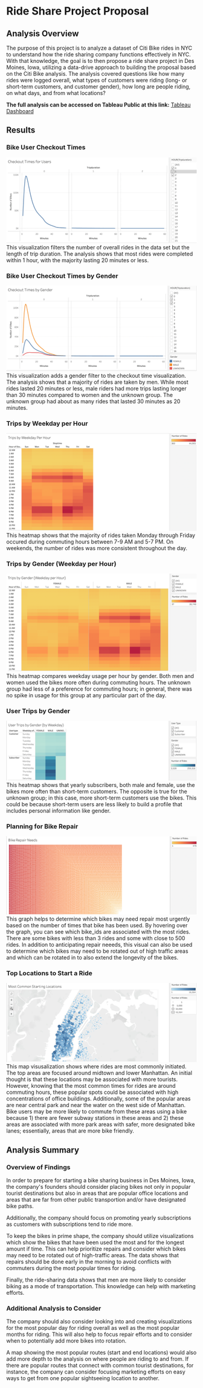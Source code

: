 # Ride Share Project Proposal 

## Analysis Overview
The purpose of this project is to analyze a dataset of Citi Bike rides in NYC to understand how the ride sharing company functions effectively in NYC. With that knowledge, the goal is to then propose a ride share project in Des Moines, Iowa, utilizing a data-drive approach to building the proposal based on the Citi Bike analysis. The analysis covered questions like how many rides were logged overall, what types of customers were riding (long- or short-term customers, and customer gender), how long are people riding, on what days, and from what locations?

<b>The full analysis can be accessed on Tableau Public at this link:</b>
[Tableau Dashboard](https://public.tableau.com/shared/486RXBT96?:display_count=n&:origin=viz_share_link "Tableau Dashboard")

## Results 

### Bike User Checkout Times
![Checkout_Times](Images/Checkout_Times.png)
This visualization filters the number of overall rides in the data set but the length of trip duration. The analysis shows that most rides were completed within 1 hour, with the majority lasting 20 minutes or less.

### Bike User Checkout Times by Gender
![Checkout_Times_Gender](Images/Checkout_Times_Gender.png)
This visualization adds a gender filter to the checkout time visualization. The analysis shows that a majority of rides are taken by men. While most rides lasted 20 minutes or less, male riders had more trips lasting longer than 30 minutes compared to women and the unknown group. The unknown group had about as many rides that lasted 30 minutes as 20 minutes.

### Trips by Weekday per Hour
![Trips_Weekday_Per_Hour](Images/Trips_Weekday_Per_Hour.png)
This heatmap shows that the majority of rides taken Monday through Friday occured during commuting hours between 7-9 AM and 5-7 PM. On weekends, the number of rides was more consistent throughout the day.

### Trips by Gender (Weekday per Hour)
![Trips_Gender_Weekday_Hour](Images/Trips_Gender_Weekday_Hour.png)
This heatmap compares weekday usage per hour by gender. Both men and women used the bikes more often during commuting hours. The unknown group had less of a preference for commuting hours; in general, there was no spike in usage for this group at any particular part of the day.

### User Trips by Gender
![User_Trips_Gender](Images/User_Trips_Gender.png)
This heatmap shows that yearly subscribers, both male and female, use the bikes more often than short-term customers. The opposite is true for the unknown group; in this case, more short-term customers use the bikes. This could be because short-term users are less likely to build a profile that includes personal information like gender.

### Planning for Bike Repair
![Bike_Repair](Images/Bike_Repair.png)
This graph helps to determine which bikes may need repair most urgently based on the number of times that bike has been used. By hovering over the graph, you can see which bike_ids are associated with the most rides. There are some bikes with less than 3 rides and some with close to 500 rides. In addition to anticipating repair neeeds, this visual can also be used to determine which bikes may need to be rotated out of high traffic areas and which can be rotated in to also extend the longevity of the bikes.

### Top Locations to Start a Ride
![Top_Start_Locations](Images/Top_Start_Locations.png)
This map visusalization shows where rides are most commonly initiated. The top areas are focused around midtown and lower Manhattan. An initial thought is that these locations may be associated with more tourists. However, knowing that the most common times for rides are around commuting hours, these popular spots could be associated with high concentrations of office buildings. Additionally, some of the popular areas are near central park and near the water on the west side of Manhattan. Bike users may be more likely to commute from these areas using a bike because 1) there are fewer subway stations in these areas and 2) these areas are associated with more park areas with safer, more designated bike lanes; essentially, areas that are more bike friendly.

## Analysis Summary

### Overview of Findings
In order to prepare for starting a bike sharing business in Des Moines, Iowa, the company's founders should consider placing bikes not only in popular tourist destinations but also in areas that are popular office locations and areas that are far from other public transportion and/or have designated bike paths.

Additionally, the company should focus on promoting yearly subscriptions as customers with subscriptions tend to ride more. 

To keep the bikes in prime shape, the company should utilize visualizations which show the bikes that have been used the most and for the longest amount if time. This can help prioritize repairs and consider which bikes may need to be rotated out of high-traffic areas. The data shows that repairs should be done early in the morning to avoid conflicts with commuters during the most popular times for riding.

Finally, the ride-sharing data shows that men are more likely to consider biking as a mode of transportation. This knowledge can help with marketing efforts. 

### Additional Analysis to Consider 
The company should also consider looking into and creating visualizations for the most popular day for riding overall as well as the most popular months for riding. This will also help to focus repair efforts and to consider when to potentially add more bikes into rotation.

A map showing the most popular routes (start and end locations) would also add more depth to the analysis on where people are riding to and from. If there are popular routes that connect with common tourist destinations, for instance, the company can consider focusing marketing efforts on easy ways to get from one popular sightseeing location to another.
